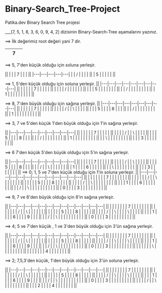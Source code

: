 # Binary-Search_Tree-Project
Patika.dev Binary Search Tree projesi


___[7, 5, 1, 8, 3, 6, 0, 9, 4, 2] dizisinin Binary-Search-Tree aşamalarını yazınız.

==> İlk değerimiz root değeri yani 7 dir.

|   | 7 |   |
|---|---|---|


==> 5, 7'den küçük olduğu için soluna yerleşir.


||
|   |   | 7 |   |   |
||
|---|---|---|---|---|
|   | / |   |   |   |
||
| 5 |   |   |   |   |
||

==> 1, 5'den küçük olduğu için soluna yerleşir.
||
|---|---|---|---|---|---|---|---|---|
||
|   |   |   |   | 7 |   |   |   |   |
||
|   |   |   | / |   |   |   |   |   |
||
|   |   | 5 |   |   |   |   |   |   |
||
|   | / |   |   |   |   |   |   |   |
||
| 1 |   |   |   |   |   |   |   |   |
||

==> 8, 7'den büyük olduğu için sağına yerleşir.
||
|---|---|---|---|---|---|---|---|---|
||
|   |   |   |   | 7 |   |   |   |   |
||
|   |   |   | / |   | \ |   |   |   |
||
|   |   | 5 |   |   |   | 8 |   |   |
||
|   | / |   |   |   |   |   |   |   |
||
| 1 |   |   |   |   |   |   |   |   |
||

==> 3, 7 ve 5'den küçük 1'den büyük olduğu için 1'in sağına yerleşir.

||
|---|---|---|---|---|---|---|---|---|
||
|   |   |   |   | 7 |   |   |   |   |
||
|   |   |   | / |   | \ |   |   |   |
||
|   |   | 5 |   |   |   | 8 |   |   |
||
|   | / |   |   |   |   |   |   |   |
||
| 1 |   |   |   |   |   |   |   |   |
||
|   | \ |   |   |   |   |   |   |   |
||
|   |   | 3 |   |   |   |   |   |   |
||

==> 6 7'den küçük 5'den büyük olduğu için 5'in sağına yerleşir.

||
|---|---|---|---|---|---|---|---|---|
||
|   |   |   |   | 7 |   |   |   |   |
||
|   |   |   | / |   | \ |   |   |   |
||
|   |   | 5 |   |   |   | 8 |   |   |
||
|   | / |   | \ |   |   |   |   |   |
||
| 1 |   |   |   | 6 |   |   |   |   |
||
|   | \ |   |   |   |   |   |   |   |
||
|   |   | 3 |   |   |   |   |   |   |
||
==> 0; 1, 5 ve 7'den küçük olduğu için 1'in soluna yerleşir.
||
|---|---|---|---|---|---|---|---|---|---|---|---|---|
||
|   |   |   |   |   |   | 7 |   |   |   |   |   |   |
||
|   |   |   |   |   | / |   | \ |   |   |   |   |   |
||
|   |   |   |   | 5 |   |   |   | 8 |   |   |   |   |
||
|   |   |   | / |   | \ |   |   |   |   |   |   |   |
||
|   |   | 1 |   |   |   | 6 |   |   |   |   |   |   |
||
|   | / |   | \ |   |   |   |   |   |   |   |   |   |
||
| 0 |   |   |   | 3 |   |   |   |   |   |   |   |   |
||

==> 9, 7 ve 8'den büyük olduğu için 8'in sağına yerleşir.

||
|---|---|---|---|---|---|---|---|---|---|---|---|---|
||
|   |   |   |   |   |   | 7 |   |   |   |   |   |   |
||
|   |   |   |   |   | / |   | \ |   |   |   |   |   |
||
|   |   |   |   | 5 |   |   |   | 8 |   |   |   |   |
||
|   |   |   | / |   | \ |   |   |   | \ |   |   |   |
||
|   |   | 1 |   |   |   | 6 |   |   |   | 9 |   |   |
||
|   | / |   | \ |   |   |   |   |   |   |   |   |   |
||
| 0 |   |   |   | 3 |   |   |   |   |   |   |   |   |
||

==> 4; 5 ve 7'den küçük , 1 ve 3'den büyük olduğu için 3'ün sağına yerleşir.

||
|---|---|---|---|---|---|---|---|---|---|---|---|---|
||
|   |   |   |   |   |   | 7 |   |   |   |   |   |   |
||
|   |   |   |   |   | / |   | \ |   |   |   |   |   |
||
|   |   |   |   | 5 |   |   |   | 8 |   |   |   |   |
||
|   |   |   | / |   | \ |   |   |   | \ |   |   |   |
||
|   |   | 1 |   |   |   | 6 |   |   |   | 9 |   |   |
||
|   | / |   | \ |   |   |   |   |   |   |   |   |   |
||
| 0 |   |   |   | 3 |   |   |   |   |   |   |   |   |
||
|   |   |   |   |   | \ |   |   |   |   |   |   |   |
||
|   |   |   |   |   |   | 4 |   |   |   |   |   |   |
||

==> 2; 7,5,3'den küçük, 1'den büyük olduğu için 3'ün soluna yerleşir.

||
|---|---|---|---|---|---|---|---|---|---|---|---|---|
||
|   |   |   |   |   |   | 7 |   |   |   |   |   |   |
||
|   |   |   |   |   | / |   | \ |   |   |   |   |   |
||
|   |   |   |   | 5 |   |   |   | 8 |   |   |   |   |
||
|   |   |   | / |   | \ |   |   |   | \ |   |   |   |
||
|   |   | 1 |   |   |   | 6 |   |   |   | 9 |   |   |
||
|   | / |   | \ |   |   |   |   |   |   |   |   |   |
||
| 0 |   |   |   | 3 |   |   |   |   |   |   |   |   |
||
|   |   |   | / |   | \ |   |   |   |   |   |   |   |
||
|   |   | 2 |   |   |   | 4 |   |   |   |   |   |   |
||














